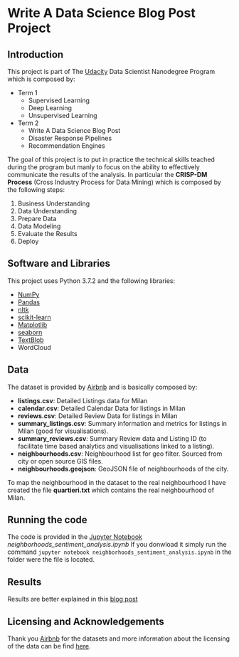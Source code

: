 # Write A Data Science Blog Post Project

## Introduction

This project is part of The [Udacity](https://eu.udacity.com/) Data Scientist Nanodegree Program which is composed by:
* Term 1
    * Supervised Learning
    * Deep Learning
    * Unsupervised Learning
* Term 2
    * Write A Data Science Blog Post
    * Disaster Response Pipelines
    * Recommendation Engines

The goal of this project is to put in practice the technical skills teached during the program but manly to focus on the ability to effectively communicate the results of the analysis. In particular the **CRISP-DM Process** (Cross Industry Process for Data Mining) which is composed by the following steps:
1. Business Understanding
2. Data Understanding
3. Prepare Data
4. Data Modeling
5. Evaluate the Results
6. Deploy

## Software and Libraries
This project uses Python 3.7.2 and the following libraries:
* [NumPy](http://www.numpy.org/)
* [Pandas](http://pandas.pydata.org)
* [nltk](https://www.nltk.org/)
* [scikit-learn](http://scikit-learn.org/stable/)
* [Matplotlib](http://matplotlib.org/)
* [seaborn](https://seaborn.pydata.org/)
* [TextBlob](https://textblob.readthedocs.io/en/dev/)
* WordCloud

## Data
The dataset is provided by [Airbnb](http://insideairbnb.com/get-the-data.html) and is basically composed by:
* **listings.csv**: Detailed Listings data for Milan
* **calendar.csv**: Detailed Calendar Data for listings in Milan
* **reviews.csv**: Detailed Review Data for listings in Milan
* **summary_listings.csv**: Summary information and metrics for listings in Milan (good for visualisations).
* **summary_reviews.csv**: Summary Review data and Listing ID (to facilitate time based analytics and visualisations linked to a listing).
* **neighbourhoods.csv**: Neighbourhood list for geo filter. Sourced from city or open source GIS files.
* **neighbourhoods.geojson**: GeoJSON file of neighbourhoods of the city.

To map the neighbourhood in the dataset to the real neighbourhood I have created the file **quartieri.txt** which contains the real neighbourhood of Milan.

## Running the code

The code is provided in the [Jupyter Notebook](http://ipython.org/notebook.html) _neighborhoods_sentiment_analysis.ipynb_
If you donwload it simply run the command `jupyter notebook neighborhoods_sentiment_analysis.ipynb` in the folder were the file is located.

## Results

Results are better explained in this [blog post](https://medium.com/@simone.rigoni01/do-you-want-to-move-to-milan-neighborhoods-sentiment-analysis-using-airbnb-data-72db72ebc070?sk=52ad4741d36bb8a3005b2ad13832d622)

## Licensing and Acknowledgements

Thank you [Airbnb](https://www.airbnb.com/) for the datasets and more information about the licensing of the data can be find [here](http://insideairbnb.com/about.html).
